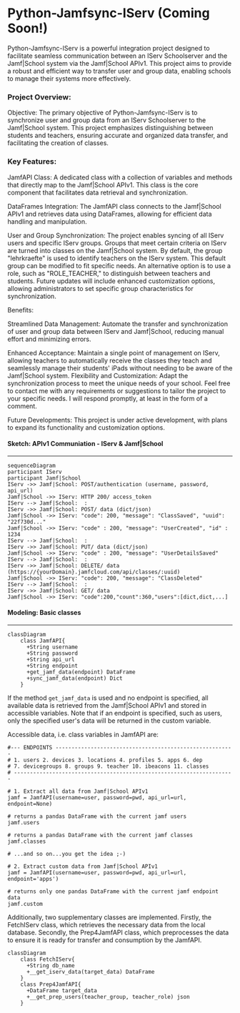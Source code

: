 # Python-Jamfsync-IServ (Coming Soon!)
Python-Jamfsync-IServ is a powerful integration project designed to facilitate seamless communication between an IServ Schoolserver and the Jamf|School system via the Jamf|School APIv1. This project aims to provide a robust and efficient way to transfer user and group data, enabling schools to manage their systems more effectively.

### Project Overview:

Objective: The primary objective of Python-Jamfsync-IServ is to synchronize user and group data from an IServ Schoolserver to the Jamf|School system. This project emphasizes distinguishing between students and teachers, ensuring accurate and organized data transfer, and facilitating the creation of classes.

### Key Features:

JamfAPI Class: A dedicated class with a collection of variables and methods that directly map to the Jamf|School APIv1. This class is the core component that facilitates data retrieval and synchronization.

DataFrames Integration: The JamfAPI class connects to the Jamf|School APIv1 and retrieves data using DataFrames, allowing for efficient data handling and manipulation.

User and Group Synchronization: The project enables syncing of all IServ users and specific IServ groups. Groups that meet certain criteria on IServ are turned into classes on the Jamf|School system. 
By default, the group "lehrkraefte" is used to identify teachers on the IServ system. This default group can be modified to fit specific needs.
An alternative option is to use a role, such as "ROLE_TEACHER," to distinguish between teachers and students.
Future updates will include enhanced customization options, allowing administrators to set specific group characteristics for synchronization.

Benefits:

Streamlined Data Management: Automate the transfer and synchronization of user and group data between IServ and Jamf|School, reducing manual effort and minimizing errors.

Enhanced Acceptance: Maintain a single point of management on IServ, allowing teachers to automatically receive the classes they teach and seamlessly manage their students' iPads without needing to be aware of the Jamf|School system.
Flexibility and Customization: Adapt the synchronization process to meet the unique needs of your school. Feel free to contact me with any requirements or suggestions to tailor the project to your specific needs. I will respond promptly, at least in the form of a comment.

Future Developments: This project is under active development, with plans to expand its functionality and customization options.

#### Sketch: APIv1 Communiation - IServ & Jamf|School
<hr style="border-color: orange;">

```mermaid
sequenceDiagram 
participant IServ
participant Jamf|School
IServ ->> Jamf|School: POST/authentication (username, password, api_url)
Jamf|School ->> IServ: HTTP 200/ access_token
IServ --> Jamf|School:  :
IServ ->> Jamf|School: POST/ data (dict/json)
Jamf|School ->> IServ: "code": 200, "message": "ClassSaved", "uuid": "22f730d..."
Jamf|School ->> IServ: "code" : 200, "message": "UserCreated", "id" : 1234
IServ --> Jamf|School:  :
IServ ->> Jamf|School: PUT/ data (dict/json)
Jamf|School ->> IServ: "code" : 200, "message": "UserDetailsSaved"
IServ --> Jamf|School:  :
IServ ->> Jamf|School: DELETE/ data (https://{yourDomain}.jamfcloud.com/api/classes/:uuid)
Jamf|School ->> IServ: "code": 200, "message": "ClassDeleted"
IServ --> Jamf|School:  :
IServ ->> Jamf|School: GET/ data
Jamf|School ->> IServ: "code":200,"count":360,"users":[dict,dict,...]
```

#### Modeling: Basic classes
<hr style="border-color: orange;">

```mermaid
classDiagram
    class JamfAPI{
      +String username
      +String password
      +String api_url
      +String endpoint
      +get_jamf_data(endpoint) DataFrame
      +sync_jamf_data(endpoint) Dict
    }
```
If the method `get_jamf_data` is used and no endpoint is specified, all available data is retrieved from the Jamf|School APIv1 and stored in accessible variables. Note that if an endpoint is specified, such as users, only the specified user's data will be returned in the custom variable.

Accessible data, i.e. class variables in JamfAPI are: 

    #--- ENDPOINTS --------------------------------------------------------
    # 1. users 2. devices 3. locations 4. profiles 5. apps 6. dep
    # 7. devicegroups 8. groups 9. teacher 10. ibeacons 11. classes
    # ---------------------------------------------------------------------

    # 1. Extract all data from Jamf|School APIv1
    jamf = JamfAPI(username=user, password=pwd, api_url=url, endpoint=None)
    
    # returns a pandas DataFrame with the current jamf users
    jamf.users

    # returns a pandas DataFrame with the current jamf classes
    jamf.classes

    # ...and so on...you get the idea ;-)

    # 2. Extract custom data from Jamf|School APIv1
    jamf = JamfAPI(username=user, password=pwd, api_url=url, endpoint='apps')

    # returns only one pandas DataFrame with the current jamf endpoint data
    jamf.custom 

Additionally, two supplementary classes are implemented. Firstly, the FetchIServ class, which retrieves the necessary data from the local database. Secondly, the Prep4JamfAPI class, which preprocesses the data to ensure it is ready for transfer and consumption by the JamfAPI.

```mermaid
classDiagram
    class FetchIServ{
      +String db_name
      +__get_iserv_data(target_data) DataFrame
    }
    class Prep4JamfAPI{
      +DataFrame target_data
      +__get_prep_users(teacher_group, teacher_role) json
    }
```
